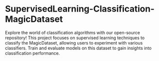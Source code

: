 # SupervisedLearning-Classification-MagicDataset
Explore the world of classification algorithms with our open-source repository! This project focuses on supervised learning techniques to classify the MagicDataset, allowing users to experiment with various classifiers. Train and evaluate models on this dataset to gain insights into classification performance.
